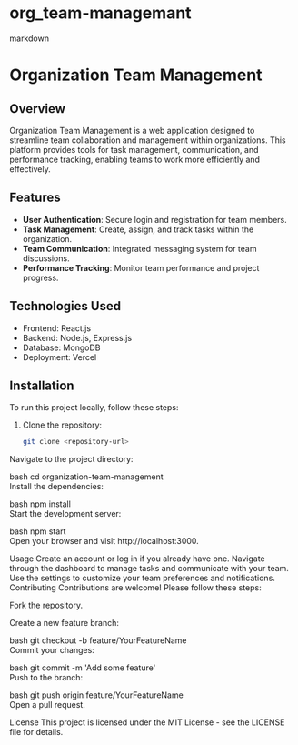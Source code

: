 # org_team-managemant
markdown
# Organization Team Management  

## Overview  
Organization Team Management is a web application designed to streamline team collaboration and management within organizations. This platform provides tools for task management, communication, and performance tracking, enabling teams to work more efficiently and effectively.  

## Features  
- **User Authentication**: Secure login and registration for team members.  
- **Task Management**: Create, assign, and track tasks within the organization.  
- **Team Communication**: Integrated messaging system for team discussions.  
- **Performance Tracking**: Monitor team performance and project progress.  

## Technologies Used  
- Frontend: React.js  
- Backend: Node.js, Express.js  
- Database: MongoDB  
- Deployment: Vercel  

## Installation  

To run this project locally, follow these steps:  

1. Clone the repository:  
   ```bash  
   git clone <repository-url>  
Navigate to the project directory:

bash
cd organization-team-management  
Install the dependencies:

bash
npm install  
Start the development server:

bash
npm start  
Open your browser and visit http://localhost:3000.

Usage
Create an account or log in if you already have one.
Navigate through the dashboard to manage tasks and communicate with your team.
Use the settings to customize your team preferences and notifications.
Contributing
Contributions are welcome! Please follow these steps:

Fork the repository.

Create a new feature branch:

bash
git checkout -b feature/YourFeatureName  
Commit your changes:

bash
git commit -m 'Add some feature'  
Push to the branch:

bash
git push origin feature/YourFeatureName  
Open a pull request.

License
This project is licensed under the MIT License - see the LICENSE file for details.
